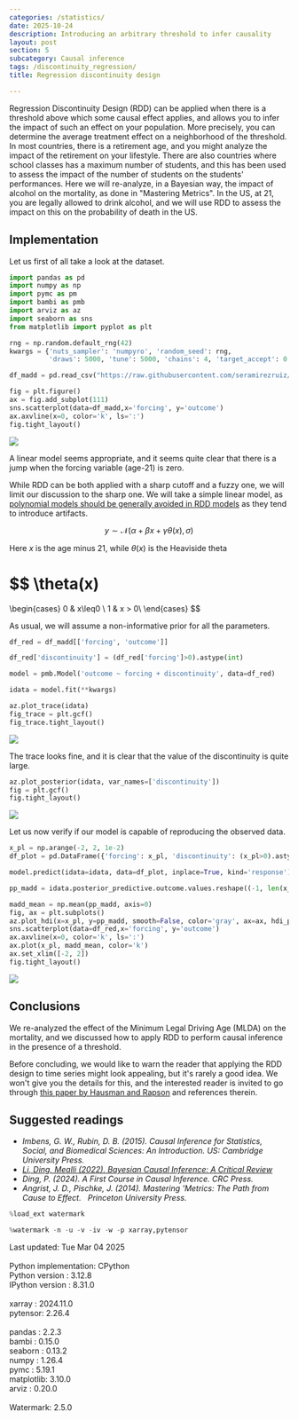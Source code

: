 ```yaml
---
categories: /statistics/
date: 2025-10-24
description: Introducing an arbitrary threshold to infer causality
layout: post
section: 5
subcategory: Causal inference
tags: /discontinuity_regression/
title: Regression discontinuity design

---
```




Regression Discontinuity Design (RDD) can be applied when there is a threshold
above which some causal effect applies, and allows you to infer the impact of such an effect
on your population.
More precisely, you can determine the average treatment effect
on a neighborhood of the threshold.
In most countries, there is a retirement age, and you might analyze the impact of the
retirement on your lifestyle.
There are also countries where school classes has a maximum number of students,
and this has been used to assess the impact of the number of students on the students' performances.
Here we will re-analyze, in a Bayesian way, the impact of alcohol on the mortality, as done in "Mastering Metrics".
In the US, at 21, you are legally allowed to drink alcohol,
and we will use RDD to assess the impact on this on the probability of death in the US.

## Implementation

Let us first of all take a look at the dataset.

```python
import pandas as pd
import numpy as np
import pymc as pm
import bambi as pmb
import arviz as az
import seaborn as sns
from matplotlib import pyplot as plt

rng = np.random.default_rng(42)
kwargs = {'nuts_sampler': 'numpyro', 'random_seed': rng,
          'draws': 5000, 'tune': 5000, 'chains': 4, 'target_accept': 0.9}

df_madd = pd.read_csv("https://raw.githubusercontent.com/seramirezruiz/stats-ii-lab/master/Session%206/data/mlda.csv")

fig = plt.figure()
ax = fig.add_subplot(111)
sns.scatterplot(data=df_madd,x='forcing', y='outcome')
ax.axvline(x=0, color='k', ls=':')
fig.tight_layout()
```

![](/docs/assets/images/statistics/rdd/data.webp)

A linear model seems appropriate, and it seems quite clear that there is a jump when
the forcing variable (age-21) is zero.

While RDD can be both applied with a sharp cutoff and a fuzzy one, we will
limit our discussion to the sharp one.
We will take a simple linear model, as [polynomial models should be generally avoided in RDD models](https://stat.columbia.edu/~gelman/research/published/2018_gelman_jbes.pdf)
as they tend to introduce artifacts.

$$
y \sim \mathcal{N}( \alpha + \beta x + \gamma \theta(x), \sigma)
$$

Here $x$ is the age minus 21, while $\theta(x)$ is the Heaviside theta

$$
\theta(x)
=
\begin{cases}
0 & x\leq0 \\
1 & x > 0\\
\end{cases}
$$

As usual, we will assume a non-informative prior for all the parameters.

```python
df_red = df_madd[['forcing', 'outcome']]

df_red['discontinuity'] = (df_red['forcing']>0).astype(int)

model = pmb.Model('outcome ~ forcing + discontinuity', data=df_red)

idata = model.fit(**kwargs)

az.plot_trace(idata)
fig_trace = plt.gcf()
fig_trace.tight_layout()
```

![](/docs/assets/images/statistics/rdd/trace.webp)

The trace looks fine, and it is clear that the value of the discontinuity is quite large.

```python
az.plot_posterior(idata, var_names=['discontinuity'])
fig = plt.gcf()
fig.tight_layout()
```
![](/docs/assets/images/statistics/rdd/effect.webp)

Let us now verify if our model is capable of reproducing the observed data.

```python
x_pl = np.arange(-2, 2, 1e-2)
df_plot = pd.DataFrame({'forcing': x_pl, 'discontinuity': (x_pl>0).astype(int)})

model.predict(idata=idata, data=df_plot, inplace=True, kind='response')

pp_madd = idata.posterior_predictive.outcome.values.reshape((-1, len(x_pl)))

madd_mean = np.mean(pp_madd, axis=0)
fig, ax = plt.subplots()
az.plot_hdi(x=x_pl, y=pp_madd, smooth=False, color='gray', ax=ax, hdi_prob=0.94)
sns.scatterplot(data=df_red,x='forcing', y='outcome')
ax.axvline(x=0, color='k', ls=':')
ax.plot(x_pl, madd_mean, color='k')
ax.set_xlim([-2, 2])
fig.tight_layout()
```

![](/docs/assets/images/statistics/rdd/posterior_predictive.webp)

## Conclusions
We re-analyzed the effect of the Minimum Legal Driving Age (MLDA)
on the mortality, and we discussed how to apply RDD to perform causal inference
in the presence of a threshold.

Before concluding, we would like to warn the reader that applying the
RDD design to time series might look appealing, but it's rarely a good idea.
We won't give you the details for this, and the interested reader
is invited to go through [this paper by Hausman and Rapson](https://www.annualreviews.org/docserver/fulltext/resource/10/1/annurev-resource-121517-033306.pdf?expires=1743703371&id=id&accname=guest&checksum=EF04497E18FC61428E3DD48DC29B58DD)
and references therein.


## Suggested readings

- <cite>Imbens, G. W., Rubin, D. B. (2015). Causal Inference for Statistics, Social, and Biomedical Sciences: An Introduction. US: Cambridge University Press.<cite>
- <cite><a href='https://arxiv.org/pdf/2206.15460.pdf'>Li, Ding, Mealli (2022). Bayesian Causal Inference: A Critical Review</a></cite>
- <cite>Ding, P. (2024). A First Course in Causal Inference. CRC Press.</cite>
- <cite>Angrist, J. D., Pischke, J. (2014). Mastering 'Metrics: The Path from Cause to Effect.   Princeton University Press.</cite>

```python
%load_ext watermark
```


```python
%watermark -n -u -v -iv -w -p xarray,pytensor
```

<div class="code">
Last updated: Tue Mar 04 2025
<br>

<br>
Python implementation: CPython
<br>
Python version       : 3.12.8
<br>
IPython version      : 8.31.0
<br>

<br>
xarray  : 2024.11.0
<br>
pytensor: 2.26.4
<br>

<br>
pandas    : 2.2.3
<br>
bambi     : 0.15.0
<br>
seaborn   : 0.13.2
<br>
numpy     : 1.26.4
<br>
pymc      : 5.19.1
<br>
matplotlib: 3.10.0
<br>
arviz     : 0.20.0
<br>

<br>
Watermark: 2.5.0
<br>
</div>